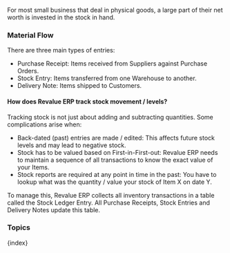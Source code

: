 For most small business that deal in physical goods, a large part of their net
worth is invested in the stock in hand.

### Material Flow

There are three main types of entries:

  * Purchase Receipt: Items received from Suppliers against Purchase Orders.
  * Stock Entry: Items transferred from one Warehouse to another.
  * Delivery Note: Items shipped to Customers.

#### How does Revalue ERP track stock movement / levels?

Tracking stock is not just about adding and subtracting quantities. Some
complications arise when:

  * Back-dated (past) entries are made / edited: This affects future stock levels and may lead to negative stock.
  * Stock has to be valued based on First-in-First-out: Revalue ERP needs to maintain a sequence of all transactions to know the exact value of your Items.
  * Stock reports are required at any point in time in the past: You have to lookup what was the quantity / value your stock of Item X on date Y.

To manage this, Revalue ERP collects all inventory transactions in a table called
the Stock Ledger Entry. All Purchase Receipts, Stock Entries and Delivery
Notes update this table.

### Topics

{index}
